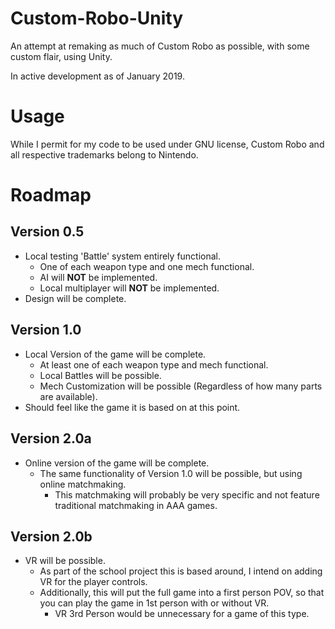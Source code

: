 # Custom-Robo-Unity
An attempt at remaking as much of Custom Robo as possible, with some custom flair, using Unity.

In active development as of January 2019.

# Usage
  While I permit for my code to be used under GNU license, Custom Robo and all respective trademarks belong to Nintendo.

# Roadmap

## Version 0.5
- Local testing 'Battle' system entirely functional.
  - One of each weapon type and one mech functional.
  - AI will **NOT** be implemented.
  - Local multiplayer will **NOT** be implemented.
- Design will be complete.

## Version 1.0
- Local Version of the game will be complete.
  - At least one of each weapon type and mech functional.
  - Local Battles will be possible.
  - Mech Customization will be possible (Regardless of how many parts are available).
- Should feel like the game it is based on at this point.

## Version 2.0a
- Online version of the game will be complete.
  - The same functionality of Version 1.0 will be possible, but using online matchmaking.
    - This matchmaking will probably be very specific and not feature traditional matchmaking in AAA games.

## Version 2.0b
- VR will be possible.
  - As part of the school project this is based around, I intend on adding VR for the player controls. 
  - Additionally, this will put the full game into a first person POV, so that you can play the game in 1st person with or without VR.
    - VR 3rd Person would be unnecessary for a game of this type.
